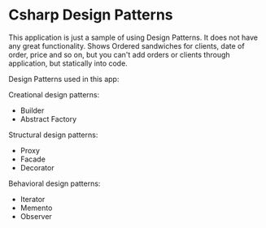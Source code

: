 # Csharp Design Patterns

This application is just a sample of using Design Patterns. It does not have any great functionality. Shows Ordered sandwiches for clients, date of order, price and so on, but you can't add orders or clients through application, but statically into code.

Design Patterns used in this app:

Creational design patterns: 
- Builder
- Abstract Factory

Structural design patterns:
- Proxy
- Facade
- Decorator

Behavioral design patterns:
- Iterator
- Memento
- Observer
